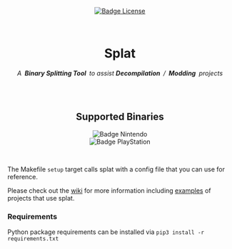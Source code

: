 
<div align = center>

[![Badge License]][License]
 
<br>
  
# Splat

*A **Binary Splitting Tool** to assist **Decompilation** / **Modding** projects*

<br>
<br>

## Supported Binaries

![Badge Nintendo] <br>
![Badge PlayStation]

</div>

<br>

The Makefile `setup` target calls splat with a config file that you can use for reference.

Please check out the [wiki] for more information including [examples] of projects that use splat.

### Requirements
Python package requirements can be installed via `pip3 install -r requirements.txt`



<!----------------------------------------------------------------------------->

[Examples]: https://github.com/ethteck/splat/wiki/Examples
[Wiki]: https://github.com/ethteck/splat/wiki

[License]: LICENSE

<!---------------------------------[ Badges ]---------------------------------->

[Badge PlayStation]: https://img.shields.io/badge/PSX-003791?style=for-the-badge&logo=PlayStation&logoColor=white&logoWidth=200
[Badge Nintendo]: https://img.shields.io/badge/N64-E60012?style=for-the-badge&logo=Nintendo&logoColor=white&logoWidth=200
[Badge License]: https://img.shields.io/badge/License-MIT-yellow.svg?style=for-the-badge
